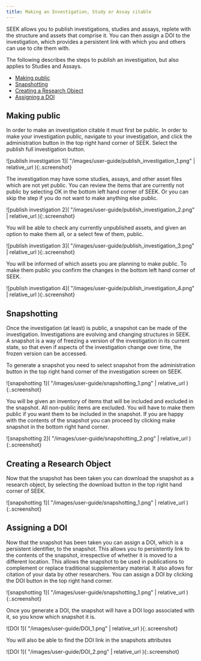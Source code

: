 ```yaml
---
title: Making an Investigation, Study or Assay citable
---
```


SEEK allows you to publish investigations, studies and assays, replete with the structure and assets that comprise it. You can then assign a DOI to the investigation, which provides a persistent link with which you and others can use to cite them with.

The following describes the steps to publish an investigation, but also applies to Studies and Assays.

* [Making public](#making-public)
* [Snapshotting](#snapshotting)
* [Creating a Research Object](#creating-a-research-object)
* [Assigning a DOI](#assigning-a-doi)

## Making public
In order to make an investigation citable it must first be public. In order to make your investigation public, navigate to your investigation, and click the administration button in the top right hand corner of SEEK. Select the publish full investigation button.

![publish investigation 1]( "/images/user-guide/publish_investigation_1.png" | relative_url ){:.screenshot}

The investigation may have some studies, assays, and other asset files which are not yet public. You can review the items that are currently not public by selecting OK in the bottom left hand corner of SEEK. Or you can skip the step if you do not want to make anything else public.

![publish investigation 2]( "/images/user-guide/publish_investigation_2.png" | relative_url ){:.screenshot}

You will be able to check any currently unpublished assets, and given an option to make them all, or a select few of them, public.

![publish investigation 3]( "/images/user-guide/publish_investigation_3.png" | relative_url ){:.screenshot}

You will be informed of which assets you are planning to make public. To make them public you confirm the changes in the bottom left hand corner of SEEK.

![publish investigation 4]( "/images/user-guide/publish_investigation_4.png" | relative_url ){:.screenshot}

## Snapshotting
Once the investigation (at least) is public, a snapshot can be made of the investigation. Investigations are evolving and changing structures in SEEK. A snapshot is a way of freezing a version of the investigation in its current state, so that even if aspects of the investigation change over time, the frozen version can be accessed.

To generate a snapshot you need to select snapshot from the administration button in the top right hand corner of the investigation screen on SEEK.

![snapshotting 1]( "/images/user-guide/snapshotting_1.png" | relative_url ){:.screenshot}

You will be given an inventory of items that will be included and excluded in the snapshot. All non-public items are excluded. You will have to make them public if you want them to be included in the snapshot. If you are happy with the contents of the snapshot you can proceed by clicking make snapshot in the bottom right hand corner.

![snapshotting 2]( "/images/user-guide/snapshotting_2.png" | relative_url ){:.screenshot}

## Creating a Research Object
Now that the snapshot has been taken you can download the snapshot as a research object, by selecting the download button in the top right hand corner of SEEK.

![snapshotting 1]( "/images/user-guide/snapshotting_1.png" | relative_url ){:.screenshot}

## Assigning a DOI
Now that the snapshot has been taken you can assign a DOI, which is a persistent identifier, to the snapshot. This allows you to persistently link to the contents of the snapshot, irrespective of whether it is moved to a different location. This allows the snapshot to be used in publications to complement or replace traditional supplementary material. It also allows for citation of your data by other researchers. You can assign a DOI by clicking the DOI button in the top right hand corner.

![snapshotting 1]( "/images/user-guide/snapshotting_1.png" | relative_url ){:.screenshot}

Once you generate a DOI, the snapshot will have a DOI logo associated with it, so you know which snapshot it is.

![DOI 1]( "/images/user-guide/DOI_1.png" | relative_url ){:.screenshot}

You will also be able to find the DOI link in the snapshots attributes

![DOI 1]( "/images/user-guide/DOI_2.png" | relative_url ){:.screenshot}
